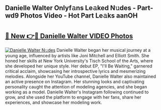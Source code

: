 ## Danielle Walter Onlyf𝚊ns Le𝚊ked N𝚞des - Part-wd9 Photos Video - Hot Part Le𝚊ks aanOH

# <h2><a href="http://ac47850.deff.icu/?id=Danielle+Walter">🔗 New 👉🔴 Danielle Walter VIDEO Photos</a></h2>

[![Danielle Walter N𝚞des](https://i.imgur.com/rIISA9y.gif)](http://ac47850.deff.icu/?id=Danielle+Walter)
Danielle Walter began her musical journey at a young age, influenced by artists like Joni Mitchell and Elliott Smith. She honed her skills at New York University's Tisch School of the Arts, where she developed her unique style. Her debut EP, "I'll Be Waiting," garnered critical acclaim, showcasing her introspective lyrics and mesmerizing melodies. Alongside her YouTube channel, Danielle Walter also maintained an active presence on Instagram. Her stunning looks and captivating personality caught the attention of modeling agencies, and she began working as a model. Danielle Walter's Instagram following continued to grow, and she used the platform to engage with her fans, share her experiences, and showcase her modeling work.
